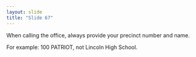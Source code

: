 ```yaml
---
layout: slide
title: "Slide 67"
---
```


When calling the office, always provide your precinct number and name.

For example: 100 PATRIOT, not Lincoln High School.